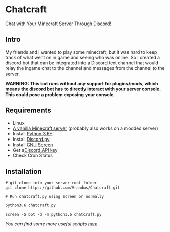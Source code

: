 # Chatcraft
Chat with Your Minecraft Server Through Discord!

## Intro
My friends and I wanted to play some minecraft, but it was hard to keep track of what went on in game and seeing who was online. So I created a discord bot that can be integrated into a Discord text channel that would relay the ingame chat to the channel and messages from the channel to the server.

**WARNING: This bot runs without any support for plugins/mods, which means the discord bot has to directly interact with your server console. This could pose a problem exposing your console.**
## Requirements
* Linux
* [A vanilla Minecraft server](https://www.minecraft.net/en-us/download/server) (probably also works on a modded server)
* Install [Python 3.6+](https://www.python.org/downloads/)
* Install [Discord.py](https://pypi.org/project/discord.py/)
* Install [GNU Screen](https://www.gnu.org/software/screen/)
*  Get a[Discord API key](https://discord.com/developers/docs/intro)
* Check Cron Status
## Installation 
```
# git clone into your server root folder
git clone https://github.com/Vrandus/Chatcraft.git

# Run chatcraft.py using screen or normally

python3.6 chatcraft.py

screen -S bot -d -m python3.6 chatcraft.py

```
*You can find some more useful scripts [here](https://github.com/Vrandus/Chatcraft/tree/master/useful%20scripts)*
